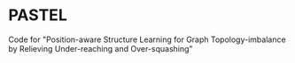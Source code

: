 # PASTEL
Code for "Position-aware Structure Learning for Graph Topology-imbalance by Relieving Under-reaching and Over-squashing"
